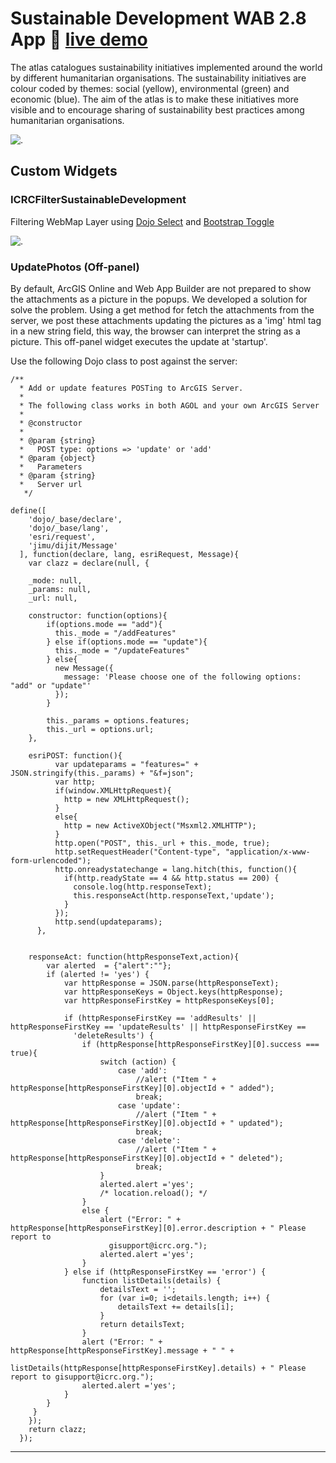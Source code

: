 # Sustainable Development WAB 2.8 App :seedling: [live demo](https://gisupporticrc.github.io/SustainableDevelopment/)

The atlas catalogues sustainability initiatives implemented around the world by different humanitarian organisations. 
The sustainability initiatives are colour coded by themes: social (yellow), environmental (green) and economic (blue). 
The aim of the atlas is to make these initiatives more visible and to encourage sharing of sustainability best practices among 
humanitarian organisations.

![.](https://icrc.maps.arcgis.com/sharing/rest/content/items/096ea39896894ff2b47f745f2e0cb23c/data)

## Custom Widgets

### ICRCFilterSustainableDevelopment

Filtering WebMap Layer using [Dojo Select](https://dojotoolkit.org/reference-guide/1.10/dijit/form/Select.html) and [Bootstrap Toggle](http://www.bootstraptoggle.com/)

![.](https://icrc.maps.arcgis.com/sharing/rest/content/items/26f999f7241b43d3a8a59f23a79cf6dc/data)

### UpdatePhotos (Off-panel)

By default, ArcGIS Online and Web App Builder are not prepared to show the attachments as a picture in the popups. We developed a solution 
for solve the problem. Using a get method for fetch the attachments from the server, we post these attachments updating the pictures as a 
'img' html tag in a new string field, this way, the browser can interpret the string as a picture. 
This off-panel widget executes the update at 'startup'.

Use the following Dojo class to post against the server:

```
/**
  * Add or update features POSTing to ArcGIS Server.
  * 
  * The following class works in both AGOL and your own ArcGIS Server
  * 
  * @constructor
  *
  * @param {string} 
  *   POST type: options => 'update' or 'add'
  * @param {object} 
  *   Parameters
  * @param {string} 
  *   Server url 
   */

define([
    'dojo/_base/declare',
    'dojo/_base/lang',
    'esri/request',
    'jimu/dijit/Message'
  ], function(declare, lang, esriRequest, Message){
    var clazz = declare(null, {

    _mode: null,
    _params: null,
    _url: null,
     
    constructor: function(options){
        if(options.mode == "add"){
          this._mode = "/addFeatures"
        } else if(options.mode == "update"){
          this._mode = "/updateFeatures"
        } else{
          new Message({
            message: 'Please choose one of the following options: "add" or "update"'
          });
        } 

        this._params = options.features;
        this._url = options.url;
    },

    esriPOST: function(){
		  var updateparams = "features=" + JSON.stringify(this._params) + "&f=json";
		  var http;
		  if(window.XMLHttpRequest){
		    http = new XMLHttpRequest();
		  }
		  else{
		    http = new ActiveXObject("Msxml2.XMLHTTP");
		  }
		  http.open("POST", this._url + this._mode, true);
		  http.setRequestHeader("Content-type", "application/x-www-form-urlencoded");
		  http.onreadystatechange = lang.hitch(this, function(){
		    if(http.readyState == 4 && http.status == 200) {
		      console.log(http.responseText);
		      this.responseAct(http.responseText,'update');
		    }
		  });
		  http.send(updateparams);
	  },


    responseAct: function(httpResponseText,action){
        var alerted  = {"alert":""};
        if (alerted != 'yes') {
            var httpResponse = JSON.parse(httpResponseText);
            var httpResponseKeys = Object.keys(httpResponse);
            var httpResponseFirstKey = httpResponseKeys[0];
            
            if (httpResponseFirstKey == 'addResults' || httpResponseFirstKey == 'updateResults' || httpResponseFirstKey == 
              'deleteResults') {
                if (httpResponse[httpResponseFirstKey][0].success === true){
                    switch (action) {
                        case 'add':
                            //alert ("Item " + httpResponse[httpResponseFirstKey][0].objectId + " added");
                            break;
                        case 'update':
                            //alert ("Item " + httpResponse[httpResponseFirstKey][0].objectId + " updated");
                            break;
                        case 'delete':
                            //alert ("Item " + httpResponse[httpResponseFirstKey][0].objectId + " deleted");
                            break;
                    }
                    alerted.alert ='yes';
                    /* location.reload(); */
                }
                else {
                    alert ("Error: " + httpResponse[httpResponseFirstKey][0].error.description + " Please report to    
                      gisupport@icrc.org.");
                    alerted.alert ='yes';
                }
            } else if (httpResponseFirstKey == 'error') {
                function listDetails(details) {
                    detailsText = '';
                    for (var i=0; i<details.length; i++) {
                        detailsText += details[i];
                    }
                    return detailsText;
                }
                alert ("Error: " + httpResponse[httpResponseFirstKey].message + " " +            
                  listDetails(httpResponse[httpResponseFirstKey].details) + " Please report to gisupport@icrc.org.");
                alerted.alert ='yes';
            }
        }
     }
    });
    return clazz;
  });
```

***
